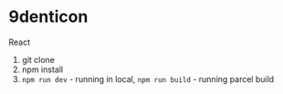 # 9denticon

React

1. git clone
2. npm install
3. `npm run dev` - running in local, `npm run build` - running parcel build